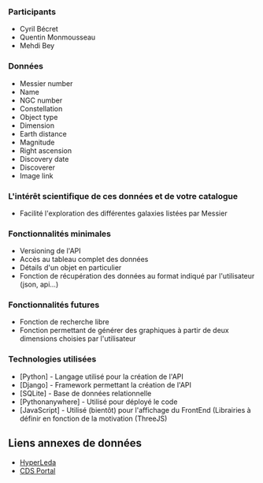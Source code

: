 ### Participants
* Cyril Bécret
* Quentin Monmousseau
* Mehdi Bey

### Données
- Messier number
- Name
- NGC number
- Constellation
- Object type
- Dimension
- Earth distance
- Magnitude
- Right ascension
- Discovery date
- Discoverer
- Image link

### L'intérêt scientifique de ces données et de votre catalogue
- Facilité l'exploration des différentes galaxies listées par Messier

### Fonctionnalités minimales
- Versioning de l'API
- Accès au tableau complet des données
- Détails d'un objet en particulier
- Fonction de récupération des données au format indiqué par l'utilisateur (json, api...)

### Fonctionnalités futures
- Fonction de recherche libre
- Fonction permettant de générer des graphiques à partir de deux dimensions choisies par l'utilisateur

### Technologies utilisées
* [Python] - Langage utilisé pour la création de l'API
* [Django] - Framework permettant la création de l'API
* [SQLite] - Base de données relationnelle
* [Pythonanywhere] - Utilisé pour déployé le code
* [JavaScript] - Utilisé (bientôt) pour l'affichage du FrontEnd (Librairies à définir en fonction de la motivation (ThreeJS)

## Liens annexes de données
* [HyperLeda](http://leda.univ-lyon1.fr/)
* [CDS Portal](http://cdsportal.u-strasbg.fr/)
